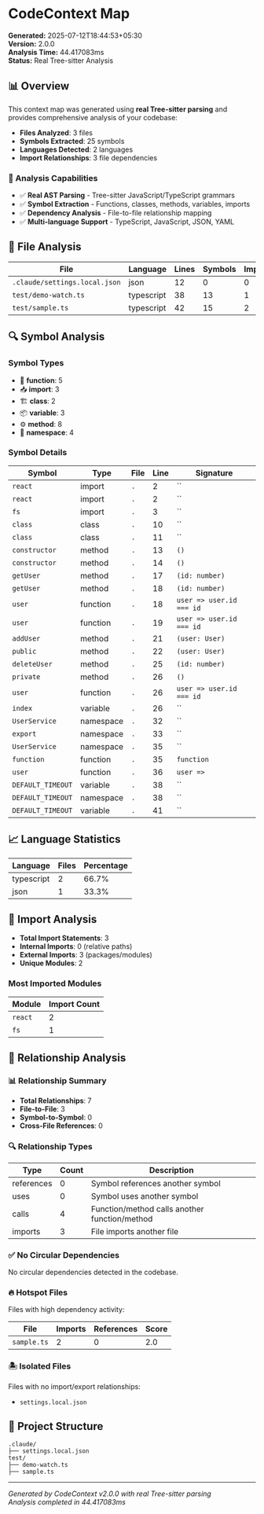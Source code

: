 # CodeContext Map

**Generated:** 2025-07-12T18:44:53+05:30  
**Version:** 2.0.0  
**Analysis Time:** 44.417083ms  
**Status:** Real Tree-sitter Analysis

## 📊 Overview

This context map was generated using **real Tree-sitter parsing** and provides comprehensive analysis of your codebase:

- **Files Analyzed**: 3 files
- **Symbols Extracted**: 25 symbols  
- **Languages Detected**: 2 languages
- **Import Relationships**: 3 file dependencies

### 🎯 Analysis Capabilities
- ✅ **Real AST Parsing** - Tree-sitter JavaScript/TypeScript grammars
- ✅ **Symbol Extraction** - Functions, classes, methods, variables, imports
- ✅ **Dependency Analysis** - File-to-file relationship mapping
- ✅ **Multi-language Support** - TypeScript, JavaScript, JSON, YAML

## 📁 File Analysis

| File | Language | Lines | Symbols | Imports | Type |
|------|----------|-------|---------|---------|------|
| `.claude/settings.local.json` | json | 12 | 0 | 0 | source |
| `test/demo-watch.ts` | typescript | 38 | 13 | 1 | source |
| `test/sample.ts` | typescript | 42 | 15 | 2 | source |


## 🔍 Symbol Analysis

### Symbol Types

- 🔧 **function**: 5
- 📥 **import**: 3
- 🏗️ **class**: 2
- 📦 **variable**: 3
- ⚙️ **method**: 8
- 📁 **namespace**: 4

### Symbol Details

| Symbol | Type | File | Line | Signature |
|--------|------|------|------|----------|
| `react` | import | `.` | 2 | `` |
| `react` | import | `.` | 2 | `` |
| `fs` | import | `.` | 3 | `` |
| `class` | class | `.` | 10 | `` |
| `class` | class | `.` | 11 | `` |
| `constructor` | method | `.` | 13 | `()` |
| `constructor` | method | `.` | 14 | `()` |
| `getUser` | method | `.` | 17 | `(id: number)` |
| `getUser` | method | `.` | 18 | `(id: number)` |
| `user` | function | `.` | 18 | `user => user.id === id` |
| `user` | function | `.` | 19 | `user => user.id === id` |
| `addUser` | method | `.` | 21 | `(user: User)` |
| `public` | method | `.` | 22 | `(user: User)` |
| `deleteUser` | method | `.` | 25 | `(id: number)` |
| `private` | method | `.` | 26 | `()` |
| `user` | function | `.` | 26 | `user => user.id === id` |
| `index` | variable | `.` | 26 | `` |
| `UserService` | namespace | `.` | 32 | `` |
| `export` | namespace | `.` | 33 | `` |
| `UserService` | namespace | `.` | 35 | `` |
| `function` | function | `.` | 35 | `function` |
| `user` | function | `.` | 36 | `user =>` |
| `DEFAULT_TIMEOUT` | variable | `.` | 38 | `` |
| `DEFAULT_TIMEOUT` | namespace | `.` | 38 | `` |
| `DEFAULT_TIMEOUT` | variable | `.` | 41 | `` |


## 📈 Language Statistics

| Language | Files | Percentage |
|----------|-------|------------|
| typescript | 2 | 66.7% |
| json | 1 | 33.3% |


## 🔗 Import Analysis

- **Total Import Statements**: 3
- **Internal Imports**: 0 (relative paths)
- **External Imports**: 3 (packages/modules)
- **Unique Modules**: 2

### Most Imported Modules

| Module | Import Count |
|--------|-------------|
| `react` | 2 |
| `fs` | 1 |


## 🔗 Relationship Analysis

### 📊 Relationship Summary

- **Total Relationships**: 7
- **File-to-File**: 3
- **Symbol-to-Symbol**: 0
- **Cross-File References**: 0

### 🔍 Relationship Types

| Type | Count | Description |
|------|-------|-------------|
| references | 0 | Symbol references another symbol |
| uses | 0 | Symbol uses another symbol |
| calls | 4 | Function/method calls another function/method |
| imports | 3 | File imports another file |

### ✅ No Circular Dependencies

No circular dependencies detected in the codebase.

### 🔥 Hotspot Files

Files with high dependency activity:

| File | Imports | References | Score |
|------|---------|------------|-------|
| `sample.ts` | 2 | 0 | 2.0 |

### 🏝️ Isolated Files

Files with no import/export relationships:

- `settings.local.json`



## 📁 Project Structure

```
.claude/
├── settings.local.json
test/
├── demo-watch.ts
├── sample.ts
```


---

*Generated by CodeContext v2.0.0 with real Tree-sitter parsing*  
*Analysis completed in 44.417083ms*